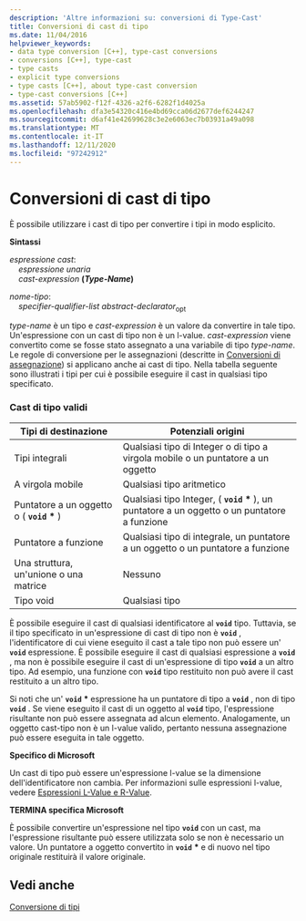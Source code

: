 ```yaml
---
description: 'Altre informazioni su: conversioni di Type-Cast'
title: Conversioni di cast di tipo
ms.date: 11/04/2016
helpviewer_keywords:
- data type conversion [C++], type-cast conversions
- conversions [C++], type-cast
- type casts
- explicit type conversions
- type casts [C++], about type-cast conversion
- type-cast conversions [C++]
ms.assetid: 57ab5902-f12f-4326-a2f6-6282f1d4025a
ms.openlocfilehash: dfa3e54320c416e4bd69cca06d2677def6244247
ms.sourcegitcommit: d6af41e42699628c3e2e6063ec7b03931a49a098
ms.translationtype: MT
ms.contentlocale: it-IT
ms.lasthandoff: 12/11/2020
ms.locfileid: "97242912"
---
```

# <a name="type-cast-conversions"></a>Conversioni di cast di tipo

È possibile utilizzare i cast di tipo per convertire i tipi in modo esplicito.

**Sintassi**

*espressione cast*:<br/>
&nbsp;&nbsp;&nbsp;&nbsp;*espressione unaria*<br/>
&nbsp;&nbsp;&nbsp;&nbsp;*cast-expression* **(***Type-Name***)**      

*nome-tipo*:<br/>
&nbsp;&nbsp;&nbsp;&nbsp;*specifier-qualifier-list* *abstract-declarator*<sub>opt</sub>

*type-name* è un tipo e *cast-expression* è un valore da convertire in tale tipo. Un'espressione con un cast di tipo non è un l-value. *cast-expression* viene convertito come se fosse stato assegnato a una variabile di tipo *type-name*. Le regole di conversione per le assegnazioni (descritte in [Conversioni di assegnazione](../c-language/assignment-conversions.md)) si applicano anche ai cast di tipo. Nella tabella seguente sono illustrati i tipi per cui è possibile eseguire il cast in qualsiasi tipo specificato.

### <a name="legal-type-casts"></a>Cast di tipo validi

|Tipi di destinazione|Potenziali origini|
|-----------------------|-----------------------|
|Tipi integrali|Qualsiasi tipo di Integer o di tipo a virgola mobile o un puntatore a un oggetto|
|A virgola mobile|Qualsiasi tipo aritmetico|
|Puntatore a un oggetto o ( **`void`** <strong>\*</strong> )|Qualsiasi tipo Integer, ( **`void`** <strong>\*</strong> ), un puntatore a un oggetto o un puntatore a funzione|
|Puntatore a funzione|Qualsiasi tipo di integrale, un puntatore a un oggetto o un puntatore a funzione|
|Una struttura, un'unione o una matrice|Nessuno|
|Tipo void|Qualsiasi tipo|

È possibile eseguire il cast di qualsiasi identificatore al **`void`** tipo. Tuttavia, se il tipo specificato in un'espressione di cast di tipo non è **`void`** , l'identificatore di cui viene eseguito il cast a tale tipo non può essere un' **`void`** espressione. È possibile eseguire il cast di qualsiasi espressione a **`void`** , ma non è possibile eseguire il cast di un'espressione di tipo **`void`** a un altro tipo. Ad esempio, una funzione con **`void`** tipo restituito non può avere il cast restituito a un altro tipo.

Si noti che un' **`void`** <strong>\*</strong> espressione ha un puntatore di tipo a **`void`** , non di tipo **`void`** . Se viene eseguito il cast di un oggetto al **`void`** tipo, l'espressione risultante non può essere assegnata ad alcun elemento. Analogamente, un oggetto cast-tipo non è un l-value valido, pertanto nessuna assegnazione può essere eseguita in tale oggetto.

**Specifico di Microsoft**

Un cast di tipo può essere un'espressione l-value se la dimensione dell'identificatore non cambia. Per informazioni sulle espressioni l-value, vedere [Espressioni L-Value e R-Value](../c-language/l-value-and-r-value-expressions.md).

**TERMINA specifica Microsoft**

È possibile convertire un'espressione nel tipo **`void`** con un cast, ma l'espressione risultante può essere utilizzata solo se non è necessario un valore. Un puntatore a oggetto convertito in **`void`** <strong>\*</strong> e di nuovo nel tipo originale restituirà il valore originale.

## <a name="see-also"></a>Vedi anche

[Conversione di tipi](../c-language/type-conversions-c.md)
